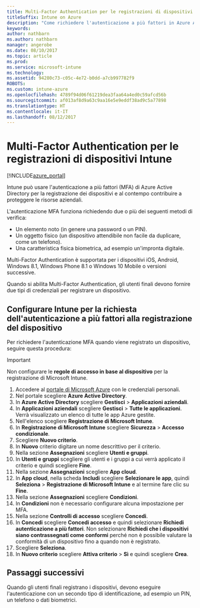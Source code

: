 ```yaml
---
title: Multi-Factor Authentication per le registrazioni di dispositivi Intune
titleSuffix: Intune on Azure
description: "Come richiedere l'autenticazione a più fattori in Azure AD per la registrazione del dispositivo."
keywords: 
author: nathbarn
ms.author: nathbarn
manager: angerobe
ms.date: 08/10/2017
ms.topic: article
ms.prod: 
ms.service: microsoft-intune
ms.technology: 
ms.assetid: 94280c73-c05c-4e72-b0dd-a7cb997782f9
ROBOTS: 
ms.custom: intune-azure
ms.openlocfilehash: 4789f94d06f61219dea3faa64a4ed0c59afcd56b
ms.sourcegitcommit: af013af8d9a63c9aa16e5e9eddf38ad9c5a77898
ms.translationtype: HT
ms.contentlocale: it-IT
ms.lasthandoff: 08/12/2017
---
```

# <a name="multi-factor-authentication-for-intune-device-enrollments"></a>Multi-Factor Authentication per le registrazioni di dispositivi Intune

[!INCLUDE[azure_portal](./includes/azure_portal.md)]

Intune può usare l'autenticazione a più fattori (MFA) di Azure Active Directory per la registrazione dei dispositivi e al contempo contribuire a proteggere le risorse aziendali.

L'autenticazione MFA funziona richiedendo due o più dei seguenti metodi di verifica:

- Un elemento noto (in genere una password o un PIN).
- Un oggetto fisico (un dispositivo attendibile non facile da duplicare, come un telefono).
- Una caratteristica fisica biometrica, ad esempio un'impronta digitale.

Multi-Factor Authentication è supportata per i dispositivi iOS, Android, Windows 8.1, Windows Phone 8.1 o Windows 10 Mobile o versioni successive.

Quando si abilita Multi-Factor Authentication, gli utenti finali devono fornire due tipi di credenziali per registrare un dispositivo.

## <a name="configure-intune-to-require-multi-factor-authentication-at-device-enrollment"></a>Configurare Intune per la richiesta dell'autenticazione a più fattori alla registrazione del dispositivo

Per richiedere l'autenticazione MFA quando viene registrato un dispositivo, seguire questa procedura:

>[!Important]
>Non configurare le **regole di accesso in base al dispositivo** per la registrazione di Microsoft Intune.

1. Accedere al [portale di Microsoft Azure](https://portal.azure.com) con le credenziali personali.
2. Nel portale scegliere **Azure Active Directory**.
2. In **Azure Active Directory** scegliere **Gestisci** > **Applicazioni aziendali**.
3. In **Applicazioni aziendali** scegliere **Gestisci** > **Tutte le applicazioni**. Verrà visualizzato un elenco di tutte le app Azure gestite.
3. Nell'elenco scegliere **Registrazione di Microsoft Intune**.
4. In **Registrazione di Microsoft Intune** scegliere **Sicurezza** > **Accesso condizionale**.
5. Scegliere **Nuovo criterio**.
6. In **Nuovo** criterio digitare un nome descrittivo per il criterio.
7. Nella sezione **Assegnazioni** scegliere **Utenti e gruppi**.
8. In **Utenti e gruppi** scegliere gli utenti e i gruppi a cui verrà applicato il criterio e quindi scegliere **Fine**.
9. Nella sezione **Assegnazioni** scegliere **App cloud**.
10. In **App cloud**, nella scheda **Includi** scegliere **Selezionare le app**, quindi **Seleziona** > **Registrazione di Microsoft Intune** e al termine fare clic su **Fine**.
11. Nella sezione **Assegnazioni** scegliere **Condizioni**.
12. In **Condizioni** non è necessario configurare alcuna impostazione per MFA.
13. Nella sezione **Controlli di accesso** scegliere **Concedi**.
14. In **Concedi** scegliere **Concedi accesso** e quindi selezionare **Richiedi autenticazione a più fattori**.
    Non selezionare **Richiedi che i dispositivi siano contrassegnati come conformi** perché non è possibile valutare la conformità di un dispositivo fino a quando non è registrato.
15. Scegliere **Seleziona**.
16. In **Nuovo criterio** scegliere **Attiva criterio** > **Sì** e quindi scegliere **Crea**.



## <a name="next-steps"></a>Passaggi successivi

Quando gli utenti finali registrano i dispositivi, devono eseguire l'autenticazione con un secondo tipo di identificazione, ad esempio un PIN, un telefono o dati biometrici.
